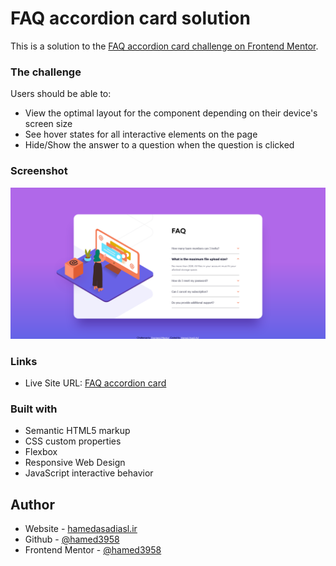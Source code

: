# FAQ accordion card solution
This is a solution to the [FAQ accordion card challenge on Frontend Mentor](https://www.frontendmentor.io/challenges/faq-accordion-card-XlyjD0Oam).

### The challenge
Users should be able to:
- View the optimal layout for the component depending on their device's screen size
- See hover states for all interactive elements on the page
- Hide/Show the answer to a question when the question is clicked

### Screenshot
![FAQ Accordion Card](images/faq-accordion-card.png)

### Links
- Live Site URL: [FAQ accordion card](https://hamed3958.github.io/FAQ-Accordion-Card/)

### Built with
- Semantic HTML5 markup
- CSS custom properties
- Flexbox
- Responsive Web Design
- JavaScript interactive behavior

## Author
- Website - [hamedasadiasl.ir](http://hamedasadiasl.ir/)
- Github - [@hamed3958](https://github.com/hamed3958)
- Frontend Mentor - [@hamed3958](https://www.frontendmentor.io/profile/hamed3958)

